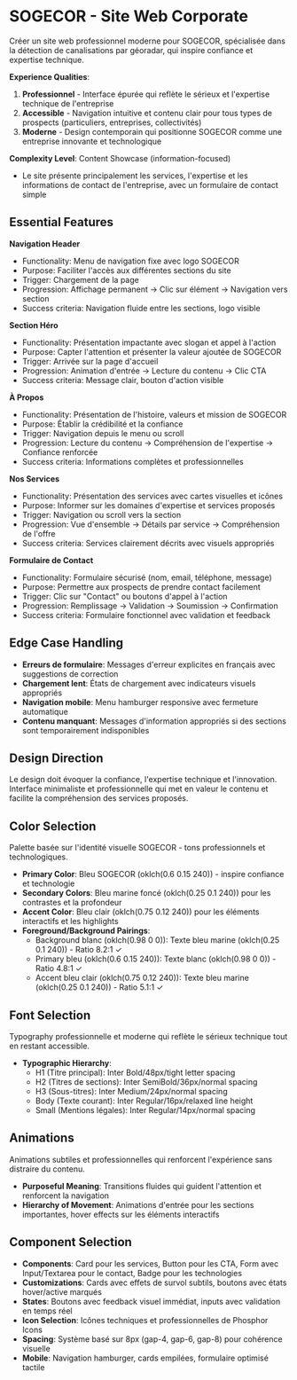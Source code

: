# SOGECOR - Site Web Corporate

Créer un site web professionnel moderne pour SOGECOR, spécialisée dans la détection de canalisations par géoradar, qui inspire confiance et expertise technique.

**Experience Qualities**:
1. **Professionnel** - Interface épurée qui reflète le sérieux et l'expertise technique de l'entreprise
2. **Accessible** - Navigation intuitive et contenu clair pour tous types de prospects (particuliers, entreprises, collectivités)
3. **Moderne** - Design contemporain qui positionne SOGECOR comme une entreprise innovante et technologique

**Complexity Level**: Content Showcase (information-focused)
- Le site présente principalement les services, l'expertise et les informations de contact de l'entreprise, avec un formulaire de contact simple

## Essential Features

**Navigation Header**
- Functionality: Menu de navigation fixe avec logo SOGECOR
- Purpose: Faciliter l'accès aux différentes sections du site
- Trigger: Chargement de la page
- Progression: Affichage permanent → Clic sur élément → Navigation vers section
- Success criteria: Navigation fluide entre les sections, logo visible

**Section Héro**
- Functionality: Présentation impactante avec slogan et appel à l'action
- Purpose: Capter l'attention et présenter la valeur ajoutée de SOGECOR
- Trigger: Arrivée sur la page d'accueil
- Progression: Animation d'entrée → Lecture du contenu → Clic CTA
- Success criteria: Message clair, bouton d'action visible

**À Propos**
- Functionality: Présentation de l'histoire, valeurs et mission de SOGECOR
- Purpose: Établir la crédibilité et la confiance
- Trigger: Navigation depuis le menu ou scroll
- Progression: Lecture du contenu → Compréhension de l'expertise → Confiance renforcée
- Success criteria: Informations complètes et professionnelles

**Nos Services**
- Functionality: Présentation des services avec cartes visuelles et icônes
- Purpose: Informer sur les domaines d'expertise et services proposés
- Trigger: Navigation ou scroll vers la section
- Progression: Vue d'ensemble → Détails par service → Compréhension de l'offre
- Success criteria: Services clairement décrits avec visuels appropriés

**Formulaire de Contact**
- Functionality: Formulaire sécurisé (nom, email, téléphone, message)
- Purpose: Permettre aux prospects de prendre contact facilement
- Trigger: Clic sur "Contact" ou boutons d'appel à l'action
- Progression: Remplissage → Validation → Soumission → Confirmation
- Success criteria: Formulaire fonctionnel avec validation et feedback

## Edge Case Handling

- **Erreurs de formulaire**: Messages d'erreur explicites en français avec suggestions de correction
- **Chargement lent**: États de chargement avec indicateurs visuels appropriés
- **Navigation mobile**: Menu hamburger responsive avec fermeture automatique
- **Contenu manquant**: Messages d'information appropriés si des sections sont temporairement indisponibles

## Design Direction

Le design doit évoquer la confiance, l'expertise technique et l'innovation. Interface minimaliste et professionnelle qui met en valeur le contenu et facilite la compréhension des services proposés.

## Color Selection

Palette basée sur l'identité visuelle SOGECOR - tons professionnels et technologiques.

- **Primary Color**: Bleu SOGECOR (oklch(0.6 0.15 240)) - inspire confiance et technologie
- **Secondary Colors**: Bleu marine foncé (oklch(0.25 0.1 240)) pour les contrastes et la profondeur
- **Accent Color**: Bleu clair (oklch(0.75 0.12 240)) pour les éléments interactifs et les highlights
- **Foreground/Background Pairings**:
  - Background blanc (oklch(0.98 0 0)): Texte bleu marine (oklch(0.25 0.1 240)) - Ratio 8.2:1 ✓
  - Primary bleu (oklch(0.6 0.15 240)): Texte blanc (oklch(0.98 0 0)) - Ratio 4.8:1 ✓
  - Accent bleu clair (oklch(0.75 0.12 240)): Texte bleu marine (oklch(0.25 0.1 240)) - Ratio 5.1:1 ✓

## Font Selection

Typography professionnelle et moderne qui reflète le sérieux technique tout en restant accessible.

- **Typographic Hierarchy**:
  - H1 (Titre principal): Inter Bold/48px/tight letter spacing
  - H2 (Titres de sections): Inter SemiBold/36px/normal spacing
  - H3 (Sous-titres): Inter Medium/24px/normal spacing
  - Body (Texte courant): Inter Regular/16px/relaxed line height
  - Small (Mentions légales): Inter Regular/14px/normal spacing

## Animations

Animations subtiles et professionnelles qui renforcent l'expérience sans distraire du contenu.

- **Purposeful Meaning**: Transitions fluides qui guident l'attention et renforcent la navigation
- **Hierarchy of Movement**: Animations d'entrée pour les sections importantes, hover effects sur les éléments interactifs

## Component Selection

- **Components**: Card pour les services, Button pour les CTA, Form avec Input/Textarea pour le contact, Badge pour les technologies
- **Customizations**: Cards avec effets de survol subtils, boutons avec états hover/active marqués
- **States**: Boutons avec feedback visuel immédiat, inputs avec validation en temps réel
- **Icon Selection**: Icônes techniques et professionnelles de Phosphor Icons
- **Spacing**: Système basé sur 8px (gap-4, gap-6, gap-8) pour cohérence visuelle
- **Mobile**: Navigation hamburger, cards empilées, formulaire optimisé tactile
